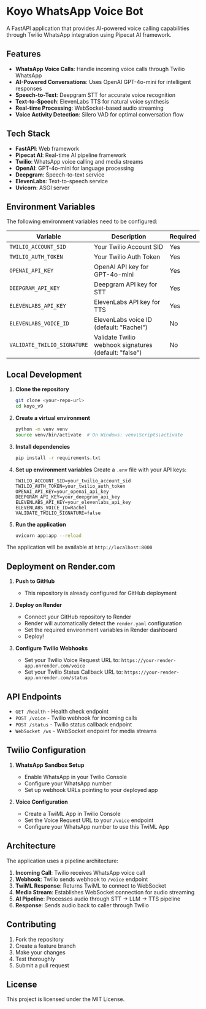 # Koyo WhatsApp Voice Bot

A FastAPI application that provides AI-powered voice calling capabilities through Twilio WhatsApp integration using Pipecat AI framework.

## Features

- **WhatsApp Voice Calls**: Handle incoming voice calls through Twilio WhatsApp
- **AI-Powered Conversations**: Uses OpenAI GPT-4o-mini for intelligent responses
- **Speech-to-Text**: Deepgram STT for accurate voice recognition
- **Text-to-Speech**: ElevenLabs TTS for natural voice synthesis
- **Real-time Processing**: WebSocket-based audio streaming
- **Voice Activity Detection**: Silero VAD for optimal conversation flow

## Tech Stack

- **FastAPI**: Web framework
- **Pipecat AI**: Real-time AI pipeline framework
- **Twilio**: WhatsApp voice calling and media streams
- **OpenAI**: GPT-4o-mini for language processing
- **Deepgram**: Speech-to-text service
- **ElevenLabs**: Text-to-speech service
- **Uvicorn**: ASGI server

## Environment Variables

The following environment variables need to be configured:

| Variable | Description | Required |
|----------|-------------|----------|
| `TWILIO_ACCOUNT_SID` | Your Twilio Account SID | Yes |
| `TWILIO_AUTH_TOKEN` | Your Twilio Auth Token | Yes |
| `OPENAI_API_KEY` | OpenAI API key for GPT-4o-mini | Yes |
| `DEEPGRAM_API_KEY` | Deepgram API key for STT | Yes |
| `ELEVENLABS_API_KEY` | ElevenLabs API key for TTS | Yes |
| `ELEVENLABS_VOICE_ID` | ElevenLabs voice ID (default: "Rachel") | No |
| `VALIDATE_TWILIO_SIGNATURE` | Validate Twilio webhook signatures (default: "false") | No |

## Local Development

1. **Clone the repository**
   ```bash
   git clone <your-repo-url>
   cd koyo_v9
   ```

2. **Create a virtual environment**
   ```bash
   python -m venv venv
   source venv/bin/activate  # On Windows: venv\Scripts\activate
   ```

3. **Install dependencies**
   ```bash
   pip install -r requirements.txt
   ```

4. **Set up environment variables**
   Create a `.env` file with your API keys:
   ```env
   TWILIO_ACCOUNT_SID=your_twilio_account_sid
   TWILIO_AUTH_TOKEN=your_twilio_auth_token
   OPENAI_API_KEY=your_openai_api_key
   DEEPGRAM_API_KEY=your_deepgram_api_key
   ELEVENLABS_API_KEY=your_elevenlabs_api_key
   ELEVENLABS_VOICE_ID=Rachel
   VALIDATE_TWILIO_SIGNATURE=false
   ```

5. **Run the application**
   ```bash
   uvicorn app:app --reload
   ```

The application will be available at `http://localhost:8000`

## Deployment on Render.com

1. **Push to GitHub**
   - This repository is already configured for GitHub deployment

2. **Deploy on Render**
   - Connect your GitHub repository to Render
   - Render will automatically detect the `render.yaml` configuration
   - Set the required environment variables in Render dashboard
   - Deploy!

3. **Configure Twilio Webhooks**
   - Set your Twilio Voice Request URL to: `https://your-render-app.onrender.com/voice`
   - Set your Twilio Status Callback URL to: `https://your-render-app.onrender.com/status`

## API Endpoints

- `GET /health` - Health check endpoint
- `POST /voice` - Twilio webhook for incoming calls
- `POST /status` - Twilio status callback endpoint
- `WebSocket /ws` - WebSocket endpoint for media streams

## Twilio Configuration

1. **WhatsApp Sandbox Setup**
   - Enable WhatsApp in your Twilio Console
   - Configure your WhatsApp number
   - Set up webhook URLs pointing to your deployed app

2. **Voice Configuration**
   - Create a TwiML App in Twilio Console
   - Set the Voice Request URL to your `/voice` endpoint
   - Configure your WhatsApp number to use this TwiML App

## Architecture

The application uses a pipeline architecture:

1. **Incoming Call**: Twilio receives WhatsApp voice call
2. **Webhook**: Twilio sends webhook to `/voice` endpoint
3. **TwiML Response**: Returns TwiML to connect to WebSocket
4. **Media Stream**: Establishes WebSocket connection for audio streaming
5. **AI Pipeline**: Processes audio through STT → LLM → TTS pipeline
6. **Response**: Sends audio back to caller through Twilio

## Contributing

1. Fork the repository
2. Create a feature branch
3. Make your changes
4. Test thoroughly
5. Submit a pull request

## License

This project is licensed under the MIT License.
